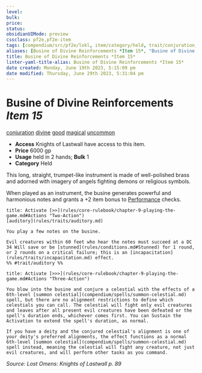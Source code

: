 ```yaml
---
level:
bulk:
price:
status:
obsidianUIMode: preview
cssclass: pf2e,pf2e-item
tags: [compendium/src/pf2e/lokl, item/category/held, trait/conjuration, trait/divine, trait/good, trait/magical, trait/uncommon]
aliases: [Busine of Divine Reinforcements *Item 15*, "Busine of Divine Reinforcements"]
title: Busine of Divine Reinforcements *Item 15*
linter-yaml-title-alias: Busine of Divine Reinforcements *Item 15*
date created: Monday, June 19th 2023, 5:15:09 pm
date modified: Thursday, June 29th 2023, 5:31:04 pm
---
```


# Busine of Divine Reinforcements *Item 15*

[conjuration](rules/traits/conjuration.md) [divine](rules/traits/divine.md) [good](rules/traits/good.md) [magical](rules/traits/magical.md) [uncommon](rules/traits/uncommon.md)  

- **Access** Knights of Lastwall have access to this item.
- **Price** 6000 gp
- **Usage** held in 2 hands; **Bulk** 1
- **Category** Held

This long, straight, trumpet-like instrument is made of well-polished brass and adorned with imagery of angels fighting demons or religious symbols.

When played as an instrument, the busine generates powerful and harmonious notes and grants a +2 item bonus to [Performance](compendium/skills.md#Performance) checks.

```ad-embed-ability
title: Activate [>>](rules/core-rulebook/chapter-9-playing-the-game.md#Actions "Two-Action")
[auditory](rules/traits/auditory.md)  

You play a few notes on the busine.

Evil creatures within 60 feet who hear the notes must succeed at a DC 34 Will save or be [stunned](rules/conditions.md#Stunned) for 1 round, or 2 rounds on a critical failure; this is an [incapacitation](rules/traits/incapacitation.md) effect.  
%% #trait/auditory %%
```

```ad-embed-ability
title: Activate [>>>](rules/core-rulebook/chapter-9-playing-the-game.md#Actions "Three-Action")

You blow into the busine and conjure a celestial with the effects of a 6th-level [summon celestial](compendium/spells/summon-celestial.md) spell, but there are no alignment restrictions to define which celestials you can call. The celestial will fight only evil creatures and leaves after all present evil creatures have been defeated or the spell's duration ends, whichever comes first. You can Sustain the Activation to extend the spell's duration, as normal.

If you have a deity and the conjured celestial's alignment is one of your deity's preferred alignments, the effect functions as a normal 6th-level [summon celestial](compendium/spells/summon-celestial.md) spell instead, meaning the celestial will fight any creature, not just evil creatures, and will perform other tasks as you command.
```

*Source: Lost Omens: Knights of Lastwall p. 89*
